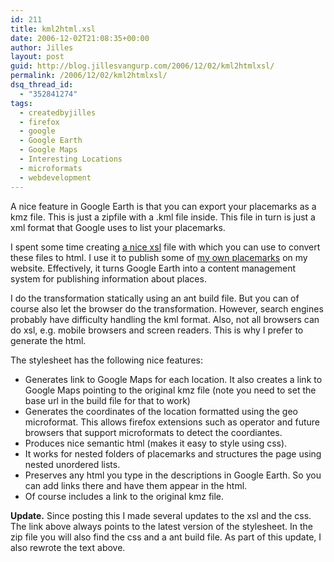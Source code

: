 ```yaml
---
id: 211
title: kml2html.xsl
date: 2006-12-02T21:08:35+00:00
author: Jilles
layout: post
guid: http://blog.jillesvangurp.com/2006/12/02/kml2htmlxsl/
permalink: /2006/12/02/kml2htmlxsl/
dsq_thread_id:
  - "352841274"
tags:
  - createdbyjilles
  - firefox
  - google
  - Google Earth
  - Google Maps
  - Interesting Locations
  - microformats
  - webdevelopment
---
```

A nice feature in Google Earth is that you can export your placemarks as a kmz file. This is just a zipfile with a .kml file inside. This file in turn is just a xml format that Google uses to list your placemarks.

I spent some time creating <a href="http://www.jillesvangurp.com/places/kml2html.zip">a nice xsl</a> file with which you can use to convert these files to html. I use it to publish some of <a href="http://www.jillesvangurp.com/places">my own placemarks</a> on my website. Effectively, it turns Google Earth into a content management system for publishing information about places.

I do the transformation statically using an ant build file. But you can of course also let the browser do the transformation. However, search engines probably have difficulty handling the kml format. Also, not all browsers can do xsl, e.g. mobile browsers and screen readers. This is why I prefer to generate the html.

The stylesheet has the following nice features:
<ul>
	<li>Generates link to Google Maps for each location. It also creates a link to Google Maps pointing to the original kmz file (note you need to set the base url in the build file for that to work)</li>
	<li>Generates the coordinates of the location formatted using the geo microformat. This allows firefox extensions such as operator and future browsers that support microformats to detect the coordiantes.</li>
	<li>Produces nice semantic html (makes it easy to style using css).</li>
	<li>It works for nested folders of placemarks and structures the page using nested unordered lists.</li>
	<li>Preserves any html you type in the descriptions in Google Earth. So you can add links there and have them appear in the html.</li>
	<li>Of course includes a link to the original kmz file.</li>
</ul>

<strong>Update.</strong> Since posting this I made several updates to the xsl and the css. The link above always points to the latest version of the stylesheet. In the zip file you will also find the css and a ant build file. As part of this update, I also rewrote the text above.